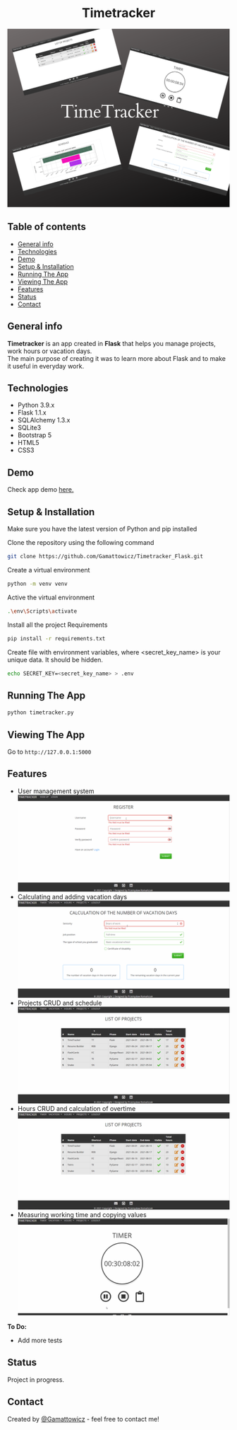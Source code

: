 <div align="center">
<h1 align="center">Timetracker</h1></div>

![Timetracker_thumbnail.PNG](readme_gifs/TimeTracker_thumbnail.png)

## Table of contents
* [General info](#general-info)
* [Technologies](#technologies)
* [Demo](#demo)
* [Setup & Installation](#setup-&-installation)
* [Running The App](#running-the-app)
* [Viewing The App](#viewing-the-app)
* [Features](#features)
* [Status](#status)
* [Contact](#contact)

## General info
**Timetracker** is an app created in **Flask** that helps you manage projects, work hours or vacation days. \
The main purpose of creating it was to learn more about Flask and to make it useful in everyday work.

## Technologies
* Python 3.9.x
* Flask 1.1.x
* SQLAlchemy 1.3.x
* SQLite3
* Bootstrap 5
* HTML5
* CSS3

## Demo
Check app demo [here.](https://my-timetracker.herokuapp.com/)

## Setup & Installation
Make sure you have the latest version of Python and pip installed

Clone the repository using the following command
```bash
git clone https://github.com/Gamattowicz/Timetracker_Flask.git
```
Create a virtual environment
```bash
python -m venv venv
```
Active the virtual environment
```bash
.\env\Scripts\activate
```
Install all the project Requirements
```bash
pip install -r requirements.txt
```
Create file with environment variables, where <secret_key_name> is your unique data. It should be hidden.
```bash
echo SECRET_KEY=<secret_key_name> > .env
```
## Running The App
```bash
python timetracker.py
```

## Viewing The App
Go to `http://127.0.0.1:5000`

## Features
* User management system ![user_management.gif](readme_gifs/user_management.gif)
* Calculating and adding vacation days ![vacation.gif](readme_gifs/vacation.gif)
* Projects CRUD and schedule ![projects.gif](readme_gifs/projects.gif)
* Hours CRUD and calculation of overtime ![projects.gif](readme_gifs/projects.gif)
* Measuring working time and copying values ![timer.gif](readme_gifs/timer.gif)

**To Do:**
* Add more tests

## Status 
Project in progress.

## Contact
Created by [@Gamattowicz](https://github.com/Gamattowicz) - feel free to contact me!